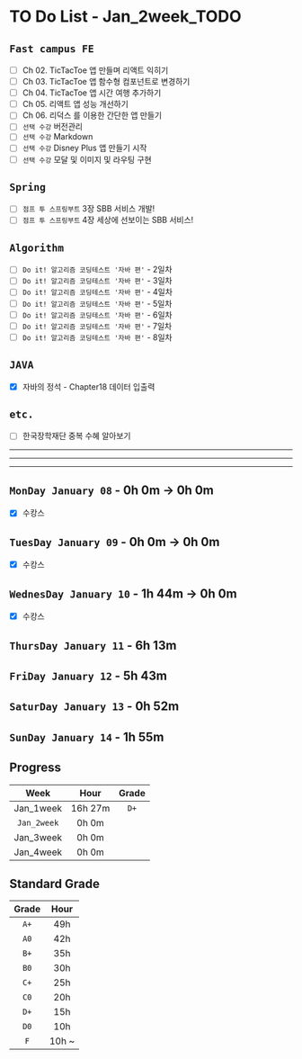# TO Do List - Jan_2week_TODO

## `Fast campus FE` 
- [ ] Ch 02. TicTacToe 앱 만들며 리액트 익히기
- [ ] Ch 03. TicTacToe 앱 함수형 컴포넌트로 변경하기
- [ ] Ch 04. TicTacToe 앱 시간 여행 추가하기
- [ ] Ch 05. 리액트 앱 성능 개선하기
- [ ] Ch 06. 리덕스 를 이용한 간단한 앱 만들기
- [ ] `선택 수강` 버전관리
- [ ] `선택 수강` Markdown
- [ ] `선택 수강` Disney Plus 앱 만들기 시작
- [ ] `선택 수강` 모달 및 이미지 및 라우팅 구현

## `Spring`
- [ ] `점프 투 스프링부트` 3장 SBB 서비스 개발!
- [ ] `점프 투 스프링부트` 4장 세상에 선보이는 SBB 서비스!

## `Algorithm`
- [ ] `Do it! 알고리즘 코딩테스트 '자바 편'` - 2일차
- [ ] `Do it! 알고리즘 코딩테스트 '자바 편'` - 3일차
- [ ] `Do it! 알고리즘 코딩테스트 '자바 편'` - 4일차
- [ ] `Do it! 알고리즘 코딩테스트 '자바 편'` - 5일차
- [ ] `Do it! 알고리즘 코딩테스트 '자바 편'` - 6일차
- [ ] `Do it! 알고리즘 코딩테스트 '자바 편'` - 7일차
- [ ] `Do it! 알고리즘 코딩테스트 '자바 편'` - 8일차

## `JAVA`
- [x] 자바의 정석 - Chapter18 데이터 입출력


## `etc.`
- [ ] 한국장학재단 중복 수혜 알아보기

---
---
---

## `MonDay January 08` - 0h 0m -> 0h 0m
- [x] 수캉스


## `TuesDay January 09` - 0h 0m -> 0h 0m
- [x] 수캉스


## `WednesDay January 10` - 1h 44m -> 0h 0m
- [x] 수캉스


## `ThursDay January 11` - 6h 13m


## `FriDay January 12` - 5h 43m


## `SaturDay January 13` - 0h 52m


## `SunDay January 14` - 1h 55m



## Progress
| Week | Hour | Grade |
|:---:|:---:|:---:|
|Jan_1week|16h 27m|`D+`|
|`Jan_2week`|0h 0m||
|Jan_3week|0h 0m||
|Jan_4week|0h 0m||


## Standard Grade

| Grade | Hour |
|:---:|:---:|
|`A+`|49h|
|`A0`|42h|
|`B+`|35h|
|`B0`|30h|
|`C+`|25h|
|`C0`|20h|
|`D+`|15h|
|`D0`|10h|
|`F`|10h ~|


